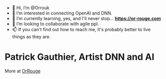 - 👋 Hi, I’m @Orrouk
- 👀 I’m interested in connecting OpenAI and DNN.
- 🌱 I’m currently learning, yes, and I'll never stop... **https://or-rouge.com**
- 💞️ I’m looking to collaborate with agile ppl.
- 📫 If you can't find out how to reach me, it's probably better to live things as they are.

<!---
Orrouk/Orrouk is a ✨ special ✨ repository because its `README.md` (this file) appears on your GitHub profile.
You can click the Preview link to take a look at your changes.
--->

<h1>Patrick Gauthier, Artist DNN and AI</h1>

More at <a href="https://or-rouge.com/Mythologie/Biofiction">OrRouge</a>

